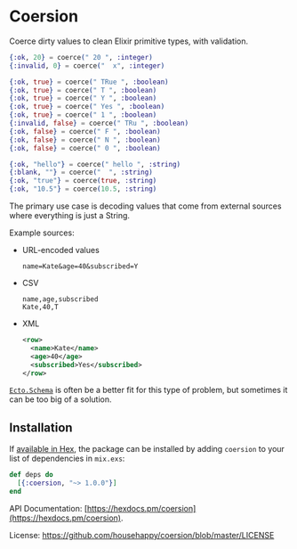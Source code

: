 # Coersion

Coerce dirty values to clean Elixir primitive types, with validation.

```elixir
{:ok, 20} = coerce(" 20 ", :integer)
{:invalid, 0} = coerce("  x", :integer)

{:ok, true} = coerce(" TRue ", :boolean)
{:ok, true} = coerce(" T ", :boolean)
{:ok, true} = coerce(" Y ", :boolean)
{:ok, true} = coerce(" Yes ", :boolean)
{:ok, true} = coerce(" 1 ", :boolean)
{:invalid, false} = coerce(" TRu ", :boolean)
{:ok, false} = coerce(" F ", :boolean)
{:ok, false} = coerce(" N ", :boolean)
{:ok, false} = coerce(" 0 ", :boolean)

{:ok, "hello"} = coerce(" hello ", :string)
{:blank, ""} = coerce("  ", :string)
{:ok, "true"} = coerce(true, :string)
{:ok, "10.5"} = coerce(10.5, :string)
```

The primary use case is decoding values that come from external sources where
everything is just a String.

Example sources:

* URL-encoded values
  ```
  name=Kate&age=40&subscribed=Y
  ```
* CSV
  ```csv
  name,age,subscribed
  Kate,40,T
  ```
* XML
  ```xml
  <row>
    <name>Kate</name>
    <age>40</age>
    <subscribed>Yes</subscribed>
  </row>
  ```

[`Ecto.Schema`](https://hexdocs.pm/ecto/Ecto.Schema.html) is often be a better
fit for this type of problem, but sometimes it can be too big of a solution.

## Installation

If [available in Hex](https://hex.pm/docs/publish), the package can be installed
by adding `coersion` to your list of dependencies in `mix.exs`:

```elixir
def deps do
  [{:coersion, "~> 1.0.0"}]
end
```

API Documentation: [https://hexdocs.pm/coersion](https://hexdocs.pm/coersion).

License: https://github.com/househappy/coersion/blob/master/LICENSE
